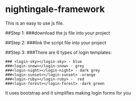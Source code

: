 # nightingale-framework

This is an easy to use js file.

##Step 1:
  ###download the js file into your project
  
##Step 2:
  ###link the script file into your project
 
##Step 3:
  ###There are 6 types of login templates:
  
    ### <login-sky></login-sky> - blue
    ###<login-snow></login-snow> - grey
    ###<login-night></login-night> - dark grey
    ###<login-sunset></login-sunset> -orange
    ###<login-ruby></login-ruby> -  red
    ###<login-forest></login-forest> -dark green
    
   It uses bootstrap and it simplifies making login forms for you
  
